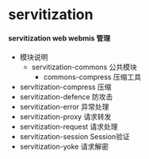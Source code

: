 # servitization
#### servitization web webmis 管理

* 模块说明
    * servitization-commons 公共模块
        * commons-compress 压缩工具
* servitization-compress 压缩
* servitization-defence 防攻击
* servitization-error 异常处理
* servitization-proxy 请求转发
* servitization-request 请求处理
* servitization-session Session验证
* servitization-yoke 请求解密
